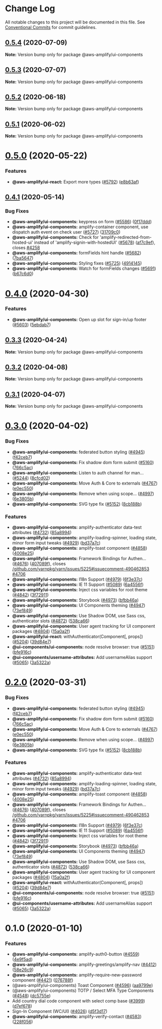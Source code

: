 # Change Log

All notable changes to this project will be documented in this file.
See [Conventional Commits](https://conventionalcommits.org) for commit guidelines.

## [0.5.4](https://github.com/aws-amplify/amplify-js/compare/@aws-amplify/ui-components@0.5.3...@aws-amplify/ui-components@0.5.4) (2020-07-09)

**Note:** Version bump only for package @aws-amplify/ui-components





## [0.5.3](https://github.com/aws-amplify/amplify-js/compare/@aws-amplify/ui-components@0.5.2...@aws-amplify/ui-components@0.5.3) (2020-07-07)

**Note:** Version bump only for package @aws-amplify/ui-components





## [0.5.2](https://github.com/aws-amplify/amplify-js/compare/@aws-amplify/ui-components@0.5.1...@aws-amplify/ui-components@0.5.2) (2020-06-18)

**Note:** Version bump only for package @aws-amplify/ui-components





## [0.5.1](https://github.com/aws-amplify/amplify-js/compare/@aws-amplify/ui-components@0.5.0...@aws-amplify/ui-components@0.5.1) (2020-06-02)

**Note:** Version bump only for package @aws-amplify/ui-components





# [0.5.0](https://github.com/aws-amplify/amplify-js/compare/@aws-amplify/ui-components@0.4.1...@aws-amplify/ui-components@0.5.0) (2020-05-22)


### Features

* **@aws-amplify/ui-react:** Export more types ([#5792](https://github.com/aws-amplify/amplify-js/issues/5792)) ([e8b63af](https://github.com/aws-amplify/amplify-js/commit/e8b63af76498ff88c0c2be43024487adaef6fe42))





## [0.4.1](https://github.com/aws-amplify/amplify-js/compare/@aws-amplify/ui-components@0.4.0...@aws-amplify/ui-components@0.4.1) (2020-05-14)


### Bug Fixes

* **@aws-amplify/ui-components:**  keypress on form ([#5586](https://github.com/aws-amplify/amplify-js/issues/5586)) ([0f17ddd](https://github.com/aws-amplify/amplify-js/commit/0f17ddd4052d329c40efa1d1ea4ac2b9c82fb0f9))
* **@aws-amplify/ui-components:** amplify-container component, use dispatch auth event on check user ([#5727](https://github.com/aws-amplify/amplify-js/issues/5727)) ([31709c0](https://github.com/aws-amplify/amplify-js/commit/31709c0a75f11e085f7fd8729653451d9cc9d488))
* **@aws-amplify/ui-components:** Check for 'amplify-redirected-from-hosted-ui' instead of 'amplify-signin-with-hostedUI' ([#5678](https://github.com/aws-amplify/amplify-js/issues/5678)) ([af7c9ef](https://github.com/aws-amplify/amplify-js/commit/af7c9ef10285bc682bee0e95532c829c72d0929d)), closes [#4258](https://github.com/aws-amplify/amplify-js/issues/4258)
* **@aws-amplify/ui-components:** formFields hint handle ([#5682](https://github.com/aws-amplify/amplify-js/issues/5682)) ([7ba5647](https://github.com/aws-amplify/amplify-js/commit/7ba56478f8da4ce538198615d73474da618c8b31))
* **@aws-amplify/ui-components:** Styling fixes ([#5725](https://github.com/aws-amplify/amplify-js/issues/5725)) ([4914145](https://github.com/aws-amplify/amplify-js/commit/491414523cf81d3fe07f4b86aaf5c0e3540be561))
* **@aws-amplify/ui-components:** Watch for formFields changes ([#5691](https://github.com/aws-amplify/amplify-js/issues/5691)) ([b67c6d0](https://github.com/aws-amplify/amplify-js/commit/b67c6d0a78aead904c90ca930c245ffb15a51afd))





# [0.4.0](https://github.com/aws-amplify/amplify-js/compare/@aws-amplify/ui-components@0.3.3...@aws-amplify/ui-components@0.4.0) (2020-04-30)


### Features

* **@aws-amplify/ui-components:** Open up slot for sign-in/up footer ([#5603](https://github.com/aws-amplify/amplify-js/issues/5603)) ([5ebdab7](https://github.com/aws-amplify/amplify-js/commit/5ebdab74e145c4de51d759d9f6dd536ccf6bd787))





## [0.3.3](https://github.com/aws-amplify/amplify-js/compare/@aws-amplify/ui-components@0.3.2...@aws-amplify/ui-components@0.3.3) (2020-04-24)

**Note:** Version bump only for package @aws-amplify/ui-components





## [0.3.2](https://github.com/aws-amplify/amplify-js/compare/@aws-amplify/ui-components@0.3.1...@aws-amplify/ui-components@0.3.2) (2020-04-08)

**Note:** Version bump only for package @aws-amplify/ui-components





## [0.3.1](https://github.com/aws-amplify/amplify-js/compare/@aws-amplify/ui-components@0.3.0...@aws-amplify/ui-components@0.3.1) (2020-04-07)

**Note:** Version bump only for package @aws-amplify/ui-components





# [0.3.0](https://github.com/aws-amplify/amplify-js/compare/@aws-amplify/ui-components@0.1.0...@aws-amplify/ui-components@0.3.0) (2020-04-02)


### Bug Fixes

* **@aws-amplify/ui-components:** federated button styling ([#4945](https://github.com/aws-amplify/amplify-js/issues/4945)) ([f42ceb7](https://github.com/aws-amplify/amplify-js/commit/f42ceb7081bb433de67e7e6defc40598150bcb0c))
* **@aws-amplify/ui-components:** Fix shadow dom form submit ([#5160](https://github.com/aws-amplify/amplify-js/issues/5160)) ([766c5ac](https://github.com/aws-amplify/amplify-js/commit/766c5ac5bdcf22f772340f78f5d45790f3142b71))
* **@aws-amplify/ui-components:** Listen to auth channel for man… ([#5244](https://github.com/aws-amplify/amplify-js/issues/5244)) ([8cfcd02](https://github.com/aws-amplify/amplify-js/commit/8cfcd02e20aa0ae3037c97b363feff7c5bae7c37))
* **@aws-amplify/ui-components:** Move Auth & Core to externals ([#4767](https://github.com/aws-amplify/amplify-js/issues/4767)) ([e0ec550](https://github.com/aws-amplify/amplify-js/commit/e0ec550dc500c76518426a70f2a79db74e35daf7))
* **@aws-amplify/ui-components:** Remove <Host> when using scope… ([#4997](https://github.com/aws-amplify/amplify-js/issues/4997)) ([6e3805b](https://github.com/aws-amplify/amplify-js/commit/6e3805b600a5c8dd4eb1c09f000a660504003e8c))
* **@aws-amplify/ui-components:** SVG type fix ([#5152](https://github.com/aws-amplify/amplify-js/issues/5152)) ([8cb188b](https://github.com/aws-amplify/amplify-js/commit/8cb188b705b0d56f59fb1a5f43b04e79742e6bff))


### Features

* **@aws-amplify/ui-components:** amplify-authenticator data-test attributes ([#4732](https://github.com/aws-amplify/amplify-js/issues/4732)) ([85a8994](https://github.com/aws-amplify/amplify-js/commit/85a8994a3bec287510de4b579afeec8c089bad05))
* **@aws-amplify/ui-components:** amplify-loading-spinner, loading state, minor form input tweaks ([#4929](https://github.com/aws-amplify/amplify-js/issues/4929)) ([bd37a7c](https://github.com/aws-amplify/amplify-js/commit/bd37a7cff285e87f3098f9552a2c9025059a8b3b))
* **@aws-amplify/ui-components:** amplify-toast component ([#4858](https://github.com/aws-amplify/amplify-js/issues/4858)) ([4008e25](https://github.com/aws-amplify/amplify-js/commit/4008e25b7b63bf7650c7ffb39c12fcc8c0b05fd2))
* **@aws-amplify/ui-components:** Framework Bindings for Authen… ([#4676](https://github.com/aws-amplify/amplify-js/issues/4676)) ([407089f](https://github.com/aws-amplify/amplify-js/commit/407089fb4f93afc79ff77b4926e0285dff3ad335)), closes [/github.com/yarnpkg/yarn/issues/5225#issuecomment-490462853](https://github.com//github.com/yarnpkg/yarn/issues/5225/issues/issuecomment-490462853) [#4706](https://github.com/aws-amplify/amplify-js/issues/4706)
* **@aws-amplify/ui-components:** I18n Support ([#4979](https://github.com/aws-amplify/amplify-js/issues/4979)) ([6f3e37c](https://github.com/aws-amplify/amplify-js/commit/6f3e37cf1d764455475bc4aee689bd3fbe71dd3e))
* **@aws-amplify/ui-components:** IE 11 Support ([#5089](https://github.com/aws-amplify/amplify-js/issues/5089)) ([6a4556f](https://github.com/aws-amplify/amplify-js/commit/6a4556f51b28c863182bd5ff549a5ff15b02a00f))
* **@aws-amplify/ui-components:** Inject css variables for root theme ([#4842](https://github.com/aws-amplify/amplify-js/issues/4842)) ([3f72911](https://github.com/aws-amplify/amplify-js/commit/3f72911156ed9ff0dd46608fe3b0449c70f7cc87))
* **@aws-amplify/ui-components:** Storybook ([#4973](https://github.com/aws-amplify/amplify-js/issues/4973)) ([bfbb46a](https://github.com/aws-amplify/amplify-js/commit/bfbb46af6be247a9aebd934e0f88227f621d7d8a))
* **@aws-amplify/ui-components:** UI Components theming ([#4947](https://github.com/aws-amplify/amplify-js/issues/4947)) ([73ef849](https://github.com/aws-amplify/amplify-js/commit/73ef849cb6fde32a63d1ddef7a535d4ad02f98a5))
* **@aws-amplify/ui-components:** Use Shadow DOM, use Sass css, authenticator slots ([#4872](https://github.com/aws-amplify/amplify-js/issues/4872)) ([538ca66](https://github.com/aws-amplify/amplify-js/commit/538ca667296568fc58d77ce5c45f201b59e085ea))
* **@aws-amplify/ui-components:** User agent tracking for UI component packages ([#4804](https://github.com/aws-amplify/amplify-js/issues/4804)) ([15a0a2f](https://github.com/aws-amplify/amplify-js/commit/15a0a2fadeb96543721a6733faeb509efc26e1e2))
* **@aws-amplify/ui-react:** withAuthenticator(Component[, props]) ([#5204](https://github.com/aws-amplify/amplify-js/issues/5204)) ([39d84e7](https://github.com/aws-amplify/amplify-js/commit/39d84e713dcbb1569877b299f251071fe1ceb3b1))
* **@ui-components/ui-components:** node resolve browser: true ([#5151](https://github.com/aws-amplify/amplify-js/issues/5151)) ([bfe916c](https://github.com/aws-amplify/amplify-js/commit/bfe916c5dc70b63f6ba043a79f2722096b3acf86))
* **@ui-components/username-attributes:** Add usernameAlias support ([#5065](https://github.com/aws-amplify/amplify-js/issues/5065)) ([3a5322a](https://github.com/aws-amplify/amplify-js/commit/3a5322afecd47737be385c441091ed0fdb1db05d))





# [0.2.0](https://github.com/aws-amplify/amplify-js/compare/@aws-amplify/ui-components@0.1.0...@aws-amplify/ui-components@0.2.0) (2020-03-31)

### Bug Fixes

- **@aws-amplify/ui-components:** federated button styling ([#4945](https://github.com/aws-amplify/amplify-js/issues/4945)) ([f42ceb7](https://github.com/aws-amplify/amplify-js/commit/f42ceb7081bb433de67e7e6defc40598150bcb0c))
- **@aws-amplify/ui-components:** Fix shadow dom form submit ([#5160](https://github.com/aws-amplify/amplify-js/issues/5160)) ([766c5ac](https://github.com/aws-amplify/amplify-js/commit/766c5ac5bdcf22f772340f78f5d45790f3142b71))
- **@aws-amplify/ui-components:** Move Auth & Core to externals ([#4767](https://github.com/aws-amplify/amplify-js/issues/4767)) ([e0ec550](https://github.com/aws-amplify/amplify-js/commit/e0ec550dc500c76518426a70f2a79db74e35daf7))
- **@aws-amplify/ui-components:** Remove <Host> when using scope… ([#4997](https://github.com/aws-amplify/amplify-js/issues/4997)) ([6e3805b](https://github.com/aws-amplify/amplify-js/commit/6e3805b600a5c8dd4eb1c09f000a660504003e8c))
- **@aws-amplify/ui-components:** SVG type fix ([#5152](https://github.com/aws-amplify/amplify-js/issues/5152)) ([8cb188b](https://github.com/aws-amplify/amplify-js/commit/8cb188b705b0d56f59fb1a5f43b04e79742e6bff))

### Features

- **@aws-amplify/ui-components:** amplify-authenticator data-test attributes ([#4732](https://github.com/aws-amplify/amplify-js/issues/4732)) ([85a8994](https://github.com/aws-amplify/amplify-js/commit/85a8994a3bec287510de4b579afeec8c089bad05))
- **@aws-amplify/ui-components:** amplify-loading-spinner, loading state, minor form input tweaks ([#4929](https://github.com/aws-amplify/amplify-js/issues/4929)) ([bd37a7c](https://github.com/aws-amplify/amplify-js/commit/bd37a7cff285e87f3098f9552a2c9025059a8b3b))
- **@aws-amplify/ui-components:** amplify-toast component ([#4858](https://github.com/aws-amplify/amplify-js/issues/4858)) ([4008e25](https://github.com/aws-amplify/amplify-js/commit/4008e25b7b63bf7650c7ffb39c12fcc8c0b05fd2))
- **@aws-amplify/ui-components:** Framework Bindings for Authen… ([#4676](https://github.com/aws-amplify/amplify-js/issues/4676)) ([407089f](https://github.com/aws-amplify/amplify-js/commit/407089fb4f93afc79ff77b4926e0285dff3ad335)), closes [/github.com/yarnpkg/yarn/issues/5225#issuecomment-490462853](https://github.com//github.com/yarnpkg/yarn/issues/5225/issues/issuecomment-490462853) [#4706](https://github.com/aws-amplify/amplify-js/issues/4706)
- **@aws-amplify/ui-components:** I18n Support ([#4979](https://github.com/aws-amplify/amplify-js/issues/4979)) ([6f3e37c](https://github.com/aws-amplify/amplify-js/commit/6f3e37cf1d764455475bc4aee689bd3fbe71dd3e))
- **@aws-amplify/ui-components:** IE 11 Support ([#5089](https://github.com/aws-amplify/amplify-js/issues/5089)) ([6a4556f](https://github.com/aws-amplify/amplify-js/commit/6a4556f51b28c863182bd5ff549a5ff15b02a00f))
- **@aws-amplify/ui-components:** Inject css variables for root theme ([#4842](https://github.com/aws-amplify/amplify-js/issues/4842)) ([3f72911](https://github.com/aws-amplify/amplify-js/commit/3f72911156ed9ff0dd46608fe3b0449c70f7cc87))
- **@aws-amplify/ui-components:** Storybook ([#4973](https://github.com/aws-amplify/amplify-js/issues/4973)) ([bfbb46a](https://github.com/aws-amplify/amplify-js/commit/bfbb46af6be247a9aebd934e0f88227f621d7d8a))
- **@aws-amplify/ui-components:** UI Components theming ([#4947](https://github.com/aws-amplify/amplify-js/issues/4947)) ([73ef849](https://github.com/aws-amplify/amplify-js/commit/73ef849cb6fde32a63d1ddef7a535d4ad02f98a5))
- **@aws-amplify/ui-components:** Use Shadow DOM, use Sass css, authenticator slots ([#4872](https://github.com/aws-amplify/amplify-js/issues/4872)) ([538ca66](https://github.com/aws-amplify/amplify-js/commit/538ca667296568fc58d77ce5c45f201b59e085ea))
- **@aws-amplify/ui-components:** User agent tracking for UI component packages ([#4804](https://github.com/aws-amplify/amplify-js/issues/4804)) ([15a0a2f](https://github.com/aws-amplify/amplify-js/commit/15a0a2fadeb96543721a6733faeb509efc26e1e2))
- **@aws-amplify/ui-react:** withAuthenticator(Component[, props]) ([#5204](https://github.com/aws-amplify/amplify-js/issues/5204)) ([39d84e7](https://github.com/aws-amplify/amplify-js/commit/39d84e713dcbb1569877b299f251071fe1ceb3b1))
- **@ui-components/ui-components:** node resolve browser: true ([#5151](https://github.com/aws-amplify/amplify-js/issues/5151)) ([bfe916c](https://github.com/aws-amplify/amplify-js/commit/bfe916c5dc70b63f6ba043a79f2722096b3acf86))
- **@ui-components/username-attributes:** Add usernameAlias support ([#5065](https://github.com/aws-amplify/amplify-js/issues/5065)) ([3a5322a](https://github.com/aws-amplify/amplify-js/commit/3a5322afecd47737be385c441091ed0fdb1db05d))

# 0.1.0 (2020-01-10)

### Features

- **@aws-amplify/ui-components:** amplify-auth0-button ([#4559](https://github.com/aws-amplify/amplify-js/issues/4559)) ([4e9f5ad](https://github.com/aws-amplify/amplify-js/commit/4e9f5ad8760db472f06e9c7389197ab9a8702de2))
- **@aws-amplify/ui-components:** amplify-greetings/amplify-nav ([#4412](https://github.com/aws-amplify/amplify-js/issues/4412)) ([58e26c9](https://github.com/aws-amplify/amplify-js/commit/58e26c9c4f741d4421d02573f22eecadcea94c74))
- **@aws-amplify/ui-components:** amplify-require-new-password component ([#4421](https://github.com/aws-amplify/amplify-js/issues/4421)) ([076788f](https://github.com/aws-amplify/amplify-js/commit/076788f7427bd63d07e4eaf52a20763ad68a8f04))
- (@aws-amplify/ui-components) Toast Component ([#4596](https://github.com/aws-amplify/amplify-js/issues/4596)) ([aa9799e](https://github.com/aws-amplify/amplify-js/commit/aa9799e650124e93de14ab0b264fca1d47593827))
- (@aws-amplify/ui-components) TOTP / Select MFA Type Components ([#4548](https://github.com/aws-amplify/amplify-js/issues/4548)) ([dc5755e](https://github.com/aws-amplify/amplify-js/commit/dc5755eb6565277745b604f00c20673cba006bf7))
- Add country dial code component with select comp base ([#3999](https://github.com/aws-amplify/amplify-js/issues/3999)) ([d7ef678](https://github.com/aws-amplify/amplify-js/commit/d7ef678725d4174e6f361fbe6c27621dbd4a4b78))
- Sign-In Component (WC/UI) ([#4026](https://github.com/aws-amplify/amplify-js/issues/4026)) ([d5f3d17](https://github.com/aws-amplify/amplify-js/commit/d5f3d1779b4f34ef9b30dda23759f1a6ef66719c))
- **@aws-amplify/ui-components:** amplify-verify-contact ([#4583](https://github.com/aws-amplify/amplify-js/issues/4583)) ([228f056](https://github.com/aws-amplify/amplify-js/commit/228f056586e02cef7f7a44be1e9d854b831ca01b))
